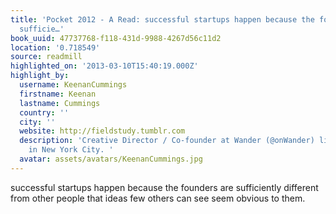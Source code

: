 ```yaml
---
title: 'Pocket 2012 - A Read: successful startups happen because the founders are
  sufficie…'
book_uuid: 47737768-f118-431d-9988-4267d56c11d2
location: '0.718549'
source: readmill
highlighted_on: '2013-03-10T15:40:19.000Z'
highlight_by:
  username: KeenanCummings
  firstname: Keenan
  lastname: Cummings
  country: ''
  city: ''
  website: http://fieldstudy.tumblr.com
  description: 'Creative Director / Co-founder at Wander (@onWander) living and working
    in New York City. '
  avatar: assets/avatars/KeenanCummings.jpg
---
```


successful startups happen because the founders are sufficiently different from other people that ideas few others can see seem obvious to them.